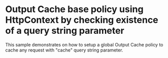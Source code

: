 # Output Cache base policy using HttpContext by checking existence of a query string parameter

This sample demonstrates on how to setup a global Output Cache policy to cache any request with "cache" query string parameter.
